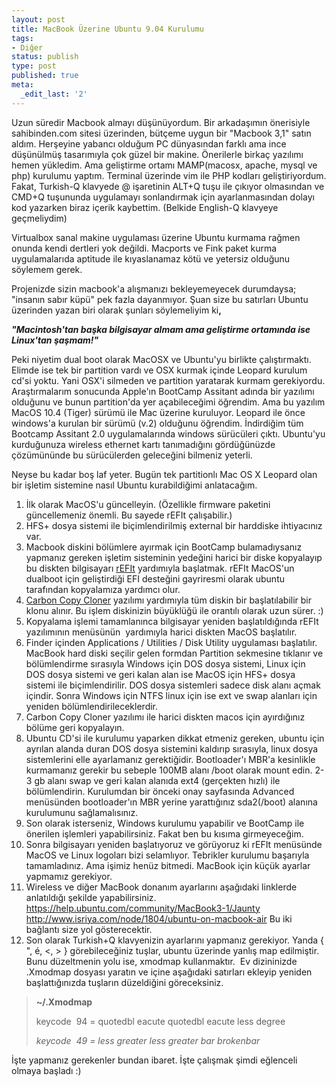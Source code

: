 ```yaml
---
layout: post
title: MacBook Üzerine Ubuntu 9.04 Kurulumu
tags:
- Diğer
status: publish
type: post
published: true
meta:
  _edit_last: '2'
---
```

Uzun süredir Macbook almayı düşünüyordum. Bir arkadaşımın önerisiyle sahibinden.com sitesi üzerinden, bütçeme uygun bir "Macbook 3,1" satın aldım. Herşeyine yabancı olduğum PC dünyasından farklı ama ince düşünülmüş tasarımıyla çok güzel bir makine. Önerilerle birkaç yazılımı hemen yükledim. Ama geliştirme ortamı MAMP(macosx, apache, mysql ve php) kurulumu yaptım. Terminal üzerinde vim ile PHP kodları geliştiriyordum. Fakat, Turkish-Q klavyede @ işaretinin ALT+Q tuşu ile çıkıyor olmasından ve CMD+Q tuşununda uygulamayı sonlandırmak için ayarlanmasından dolayı kod yazarken biraz içerik kaybettim. (Belkide English-Q klavyeye geçmeliydim)

Virtualbox sanal makine uygulaması üzerine Ubuntu kurmama rağmen onunda kendi dertleri yok değildi. Macports ve Fink paket kurma uygulamalarıda aptitude ile kıyaslanamaz kötü ve yetersiz olduğunu söylemem gerek.

Projenizde sizin macbook'a alışmanızı bekleyemeyecek durumdaysa; "insanın sabır küpü" pek fazla dayanmıyor. Şuan size bu satırları Ubuntu üzerinden yazan biri olarak şunları söylemeliyim ki<strong>, </strong><span class="status-body"><span class="entry-content"><strong> <em></em></strong></span></span>

<span class="status-body"><span class="entry-content"><strong><em>"Macintosh'tan başka bilgisayar almam ama geliştirme ortamında ise Linux'tan şaşmam!"</em></strong></span></span>

Peki niyetim dual boot olarak MacOSX ve Ubuntu'yu birlikte çalıştırmaktı. Elimde ise tek bir partition vardı ve OSX kurmak içinde Leopard kurulum cd'si yoktu. Yani OSX'i silmeden ve partition yaratarak kurmam gerekiyordu. Araştırmalarım sonucunda Apple'ın BootCamp Assitant adında bir yazılımı olduğunu ve bunun partition'da yer açabileceğimi öğrendim. Ama bu yazılım MacOS 10.4 (Tiger) sürümü ile Mac üzerine kuruluyor. Leopard ile önce windows'a kurulan bir sürümü (v.2) olduğunu öğrendim. İndirdiğim tüm Bootcamp Assitant 2.0 uygulamalarında windows sürücüleri çıktı. Ubuntu'yu kurduğunuza wireless ethernet kartı tanımadığını gördüğünüzde çözümününde bu sürücülerden geleceğini bilmeniz yeterli.

Neyse bu kadar boş laf yeter. Bugün tek partitionlı Mac OS X Leopard olan bir işletim sistemine nasıl Ubuntu kurabildiğimi anlatacağım.
<ol>
	<li>İlk olarak MacOS'u güncelleyin. (Özellikle firmware paketini güncellemeniz önemli. Bu sayede rEFIt çalışabilir.)</li>
	<li>HFS+ dosya sistemi ile biçimlendirilmiş external bir harddiske ihtiyacınız var.</li>
	<li>Macbook diskini bölümlere ayırmak için BootCamp bulamadıysanız yapmanız gereken işletim sisteminin yedeğini harici bir diske kopyalayıp bu diskten bilgisayarı <a rel="nofollow" href="http://refit.sourceforge.net/" target="_blank">rEFIt</a> yardımıyla başlatmak. rEFIt MacOS'un dualboot için geliştirdiği EFI desteğini gayriresmi olarak ubuntu tarafından kopyalamıza yardımcı olur.</li>
	<li><a rel="nofollow" href="http://www.bombich.com/" target="_blank">Carbon Copy Cloner</a> yazılımı yardımıyla tüm diskin bir başlatılabilir bir klonu alınır. Bu işlem diskinizin büyüklüğü ile orantılı olarak uzun sürer. :)</li>
	<li>Kopyalama işlemi tamamlanınca bilgisayar yeniden başlatıldığında rEFIt yazılımının menüsünün  yardımıyla harici diskten MacOS başlatılır.</li>
	<li>Finder içinden Applications / Utilities / Disk Utility uygulaması başlatılır. MacBook hard diski seçilir gelen formdan Partition sekmesine tıklanır ve bölümlendirme sırasıyla Windows için DOS dosya sistemi, Linux için DOS dosya sistemi ve geri kalan alan ise MacOS için HFS+ dosya sistemi ile biçimlendirilir. DOS dosya sistemleri sadece disk alanı açmak içindir. Sonra Windows için NTFS linux için ise ext ve swap alanları için yeniden bölümlendirileceklerdir.</li>
	<li>Carbon Copy Cloner yazılımı ile harici diskten macos için ayırdığınız bölüme geri kopyalayın.</li>
	<li>Ubuntu CD'si ile kurulumu yaparken dikkat etmeniz gereken, ubuntu için ayrılan alanda duran DOS dosya sistemini kaldırıp sırasıyla, linux dosya sistemlerini elle ayarlamanız gerektiğidir. Bootloader'ı MBR'a kesinlikle kurmamanız gerekir bu sebeple 100MB alanı /boot olarak mount edin. 2-3 gb alanı swap ve geri kalan alanıda ext4 (gerçekten hızlı) ile bölümlendirin. Kurulumdan bir önceki onay sayfasında Advanced menüsünden bootloader'ın MBR yerine yarattığınız sda2(/boot) alanına kurulumunu sağlamalısınız.</li>
	<li>Son olarak isterseniz, Windows kurulumu yapabilir ve BootCamp ile önerilen işlemleri yapabilirsiniz. Fakat ben bu kısıma girmeyeceğim.</li>
	<li>Sonra bilgisayarı yeniden başlatıyoruz ve görüyoruz ki rEFIt menüsünde MacOS ve Linux logoları bizi selamlıyor. Tebrikler kurulumu başarıyla tamamladınız. Ama işimiz henüz bitmedi. MacBook için küçük ayarlar yapmamız gerekiyor.</li>
	<li>Wireless ve diğer MacBook donanım ayarlarını aşağıdaki linklerde anlatıldığı şekilde yapabilirsiniz. <a href="https://help.ubuntu.com/community/MacBook3-1/Jaunty" target="_blank">https://help.ubuntu.com/community/MacBook3-1/Jaunty</a> <a href="http://www.isriya.com/node/1804/ubuntu-on-macbook-air" target="_blank">http://www.isriya.com/node/1804/ubuntu-on-macbook-air</a> Bu iki bağlantı size yol gösterecektir.</li>
	<li>Son olarak Turkish+Q klavyenizin ayarlarını yapmanız gerekiyor. Yanda { ", é, &lt;, &gt; } görebileceğiniz tuşlar, ubuntu üzerinde yanlış map edilmiştir. Bunu düzeltmenin yolu ise, xmodmap kullanmaktır.  Ev dizininizde .Xmodmap dosyası yaratın ve içine aşağıdaki satırları ekleyip yeniden başlattığınızda tuşların düzeldiğini göreceksiniz.</li>
</ol>
<blockquote><strong>~/.Xmodmap</strong>

keycode  94 = quotedbl eacute quotedbl eacute less degree<em></em>

<em>keycode  49 = less greater less greater bar brokenbar</em></blockquote>
<ol></ol>
İşte yapmanız gerekenler bundan ibaret. İşte çalışmak şimdi eğlenceli olmaya başladı :)
